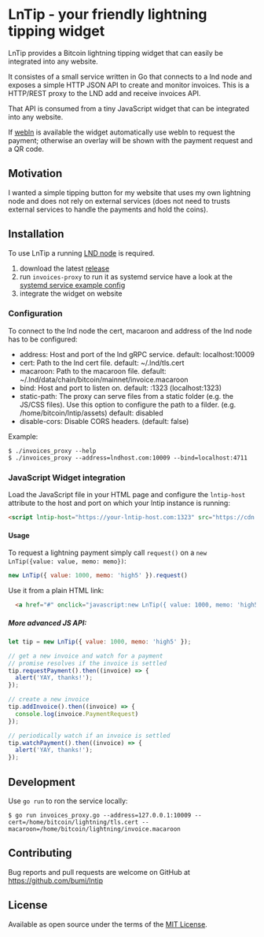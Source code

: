 # LnTip - your friendly lightning tipping widget

LnTip provides a Bitcoin lightning tipping widget that can easily be integrated into any website.  

It consistes of a small service written in Go that connects to a lnd node and exposes 
a simple HTTP JSON API to create and monitor invoices. This is a HTTP/REST proxy to the LND add and receive invoices API.

That API is consumed from a tiny JavaScript widget that can be integrated into any website. 

If [webln](https://github.com/wbobeirne/webln) is available the widget automatically use webln to request the payment; 
otherwise an overlay will be shown with the payment request and a QR code.


## Motivation

I wanted a simple tipping button for my website that uses my own lightning node and does not rely on external services (does not need to trusts external services to handle the payments and hold the coins).


## Installation

To use LnTip a running [LND node](https://github.com/lightningnetwork/lnd/blob/master/docs/INSTALL.md) 
is required.  

1. download the latest [release](https://github.com/bumi/lntip/releases)
2. run `invoices-proxy` to run it as systemd service have a look at the [systemd service example config](https://github.com/bumi/lntip/blob/master/examples/invoices-proxy.service)
3. integrate the widget on website

### Configuration

To connect to the lnd node the cert, macaroon and address of the lnd node has to be configured:

* address: Host and port of the lnd gRPC service. default: localhost:10009
* cert: Path to the lnd cert file. default: ~/.lnd/tls.cert
* macaroon: Path to the macaroon file. default: ~/.lnd/data/chain/bitcoin/mainnet/invoice.macaroon
* bind: Host and port to listen on. default: :1323 (localhost:1323)
* static-path: The proxy can serve files from a static folder (e.g. the JS/CSS files). Use this option to configure the path to a filder. (e.g. /home/bitcoin/lntip/assets) default: disabled
* disable-cors: Disable CORS headers. (default: false)

Example: 

    $ ./invoices_proxy --help
    $ ./invoices_proxy --address=lndhost.com:10009 --bind=localhost:4711


### JavaScript Widget integration

Load the JavaScript file in your HTML page and configure the `lntip-host` attribute 
to the host and port on which your lntip instance is running:

```html
<script lntip-host="https://your-lntip-host.com:1323" src="https://cdn.jsdelivr.net/gh/bumi/lntip/assets/lntip.js" id="lntip-script"></script>
```

#### Usage

To request a lightning payment simply call `request()` on a `new LnTip({value: value, memo: memo})`:

```js
new LnTip({ value: 1000, memo: 'high5' }).request()
```

Use it from a plain HTML link:
```html
  <a href="#" onclick="javascript:new LnTip({ value: 1000, memo: 'high5' }).request();return false;">Tip me</a>
```

##### More advanced JS API:

```js
let tip = new LnTip({ value: 1000, memo: 'high5' });

// get a new invoice and watch for a payment
// promise resolves if the invoice is settled
tip.requestPayment().then((invoice) => {
  alert('YAY, thanks!');
});

// create a new invoice
tip.addInvoice().then((invoice) => {
  console.log(invoice.PaymentRequest)
});

// periodically watch if an invoice is settled
tip.watchPayment().then((invoice) => {
  alert('YAY, thanks!');
});

```

## Development

Use `go run` to ron the service locally: 

    $ go run invoices_proxy.go --address=127.0.0.1:10009 --cert=/home/bitcoin/lightning/tls.cert --macaroon=/home/bitcoin/lightning/invoice.macaroon


## Contributing

Bug reports and pull requests are welcome on GitHub at https://github.com/bumi/lntip

## License

Available as open source under the terms of the [MIT License](http://opensource.org/licenses/MIT).
